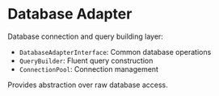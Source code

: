 # Database Adapter

Database connection and query building layer:
- `DatabaseAdapterInterface`: Common database operations
- `QueryBuilder`: Fluent query construction
- `ConnectionPool`: Connection management

Provides abstraction over raw database access.
